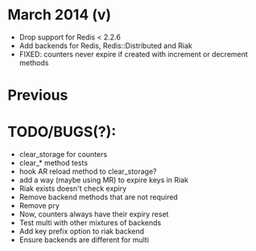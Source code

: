 <!--- TODO: Date and version -->
# March 2014 (v)
<!--- TODO: Check on this version number -->
- Drop support for Redis < 2.2.6
- Add backends for Redis, Redis::Distributed and Riak
- FIXED: counters never expire if created with increment or decrement methods

# Previous
<!--- TODO: Fill in -->


# TODO/BUGS(?):
- clear_storage for counters
- clear_* method tests
- hook AR reload method to clear_storage?
- add a way (maybe using MR) to expire keys in Riak
- Riak exists doesn't check expiry
- Remove backend methods that are not required
- Remove pry
- Now, counters always have their expiry reset
- Test multi with other mixtures of backends
- Add key prefix option to riak backend
- Ensure backends are different for multi
